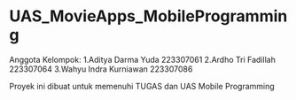 # UAS_MovieApps_MobileProgramming
Anggota Kelompok:
1.Aditya Darma Yuda         223307061
2.Ardho Tri Fadillah        223307064
3.Wahyu Indra Kurniawan     223307086

Proyek ini dibuat untuk memenuhi TUGAS dan UAS Mobile Programming
